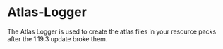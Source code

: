 # Atlas-Logger
The Atlas Logger is used to create the atlas files in your resource packs after the 1.19.3 update broke them.
